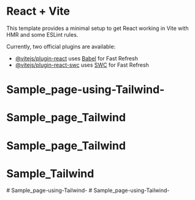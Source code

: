 # React + Vite

This template provides a minimal setup to get React working in Vite with HMR and some ESLint rules.

Currently, two official plugins are available:

- [@vitejs/plugin-react](https://github.com/vitejs/vite-plugin-react/blob/main/packages/plugin-react/README.md) uses [Babel](https://babeljs.io/) for Fast Refresh
- [@vitejs/plugin-react-swc](https://github.com/vitejs/vite-plugin-react-swc) uses [SWC](https://swc.rs/) for Fast Refresh
# Sample_page-using-Tailwind-
# Sample_page_Tailwind
# Sample_page_Tailwind
# Sample_Tailwind
#   S a m p l e _ p a g e - u s i n g - T a i l w i n d -  
 # Sample_page-using-Tailwind-
